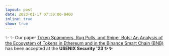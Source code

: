 ```yaml
---
layout: post
date: 2023-01-17 07:59:00-0400
inline: true
show: true
---
```


:sparkles: :sparkles: Our paper <a href="./assets/pdf/Token_spammers___USENIX_2023.pdf" target="blank">Token Spammers, Rug Pulls, and Sniper Bots: An Analysis of the Ecosystem of Tokens in Ethereum and in the Binance Smart Chain (BNB)</a> has been accepted at the <strong>USENIX Security '23 <strong> :sparkles: :sparkles:

